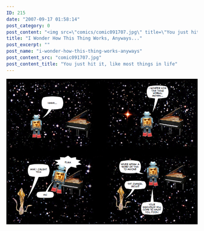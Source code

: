```yaml
---
ID: 215
date: "2007-09-17 01:58:14"
post_category: 0
post_content: "<img src=\"comics/comic091707.jpg\" title=\"You just hit it, like most things in life\" />"
title: "I Wonder How This Thing Works, Anyways..."
post_excerpt: ""
post_name: "i-wonder-how-this-thing-works-anyways"
post_content_src: "comic091707.jpg"
post_content_title: "You just hit it, like most things in life"
---
```



[![You just hit it, like most things in life](/comics-hi-res/comic091707.jpg)](/comics-hi-res/comic091707.jpg)
